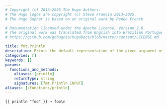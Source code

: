 ```yaml
---
# Copyright (c) 2013–2025 The Hugo Authors.
# The Hugo logos are copyright (c) Steve Francia 2013–2025.
# The Hugo Gopher is based on an original work by Renée French.

# Documentation licensed under the Apache License, Version 2.0.
# The original work was translated from English into Brazilian Portuguese.
# https://github.com/gohugoio/hugoDocs/blob/master/content/LICENSE.md

title: fmt.Println
description: Prints the default representation of the given argument using the standard `fmt.Print` function and enforces a line break.
categories: []
keywords: []
params:
  functions_and_methods:
    aliases: [println]
    returnType: string
    signatures: [fmt.Println INPUT]
aliases: [/functions/println]
---
```


```go-html-template
{{ println "foo" }} → foo\n
```
